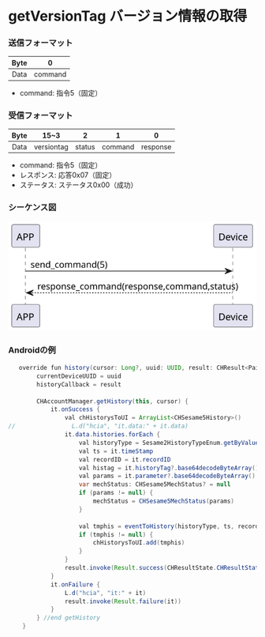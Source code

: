 # getVersionTag バージョン情報の取得

### 送信フォーマット

|  Byte  |    0    |  
|:------:|:-------:|
| Data   | command |
- command: 指令5（固定）

### 受信フォーマット
| Byte |    15~3    |   2    | 1 |     0      |  
|:---:|:----------:|:------:|:---:|:---------:|
| Data | versiontag | status | command |response   |
- command: 指令5（固定）
- レスポンス: 応答0x07（固定）
- ステータス: ステータス0x00（成功）

### シーケンス図
![アイコン](ssm5version.svg)

### Androidの例
```java
   override fun history(cursor: Long?, uuid: UUID, result: CHResult<Pair<List<CHSesame5History>, Long?>>) {
        currentDeviceUUID = uuid
        historyCallback = result

        CHAccountManager.getHistory(this, cursor) {
            it.onSuccess {
                val chHistorysToUI = ArrayList<CHSesame5History>()
//                L.d("hcia", "it.data:" + it.data)
                it.data.histories.forEach {
                    val historyType = Sesame2HistoryTypeEnum.getByValue(it.type)
                    val ts = it.timeStamp
                    val recordID = it.recordID
                    val histag = it.historyTag?.base64decodeByteArray()
                    val params = it.parameter?.base64decodeByteArray()
                    var mechStatus: CHSesame5MechStatus? = null
                    if (params != null) {
                        mechStatus = CHSesame5MechStatus(params)
                    }

                    val tmphis = eventToHistory(historyType, ts, recordID, mechStatus, histag)
                    if (tmphis != null) {
                        chHistorysToUI.add(tmphis)
                    }
                }
                result.invoke(Result.success(CHResultState.CHResultStateNetworks(Pair(chHistorysToUI.toList(), it.data.cursor))))
            }
            it.onFailure {
                L.d("hcia", "it:" + it)
                result.invoke(Result.failure(it))
            }
        } //end getHistory
    }
